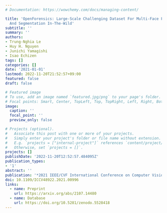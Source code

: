 ```yaml
---
# Documentation: https://wowchemy.com/docs/managing-content/

title: 'OpenForensics: Large-Scale Challenging Dataset For Multi-Face Forgery Detection
  And Segmentation In-The-Wild'
subtitle: ''
summary: ''
authors:
- Trung-Nghia Le
- Huy H. Nguyen
- Junichi Yamagishi
- Isao Echizen
tags: []
categories: []
date: '2021-01-01'
lastmod: 2022-11-20T21:52:57+09:00
featured: false
draft: false

# Featured image
# To use, add an image named `featured.jpg/png` to your page's folder.
# Focal points: Smart, Center, TopLeft, Top, TopRight, Left, Right, BottomLeft, Bottom, BottomRight.
image:
  caption: ''
  focal_point: ''
  preview_only: false

# Projects (optional).
#   Associate this post with one or more of your projects.
#   Simply enter your project's folder or file name without extension.
#   E.g. `projects = ["internal-project"]` references `content/project/deep-learning/index.md`.
#   Otherwise, set `projects = []`.
projects: []
publishDate: '2022-11-20T12:52:57.484095Z'
publication_types:
- '1'
abstract: ''
publication: '*2021 IEEE/CVF International Conference on Computer Vision (ICCV)*'
doi: 10.1109/ICCV48922.2021.00996
links:
  - name: Preprint
    url: https://arxiv.org/abs/2107.14480
  - name: Database
    url: https://doi.org/10.5281/zenodo.5528418
---
```

